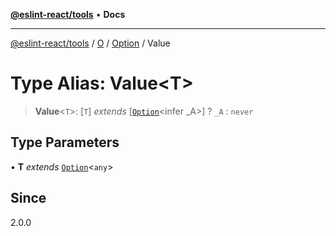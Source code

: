 [**@eslint-react/tools**](../../../../../README.md) • **Docs**

***

[@eslint-react/tools](../../../../../README.md) / [O](../../../README.md) / [Option](../README.md) / Value

# Type Alias: Value\<T\>

> **Value**\<`T`\>: [`T`] *extends* [[`Option`](../../../type-aliases/Option.md)\<infer \_A\>] ? `_A` : `never`

## Type Parameters

• **T** *extends* [`Option`](../../../type-aliases/Option.md)\<`any`\>

## Since

2.0.0

